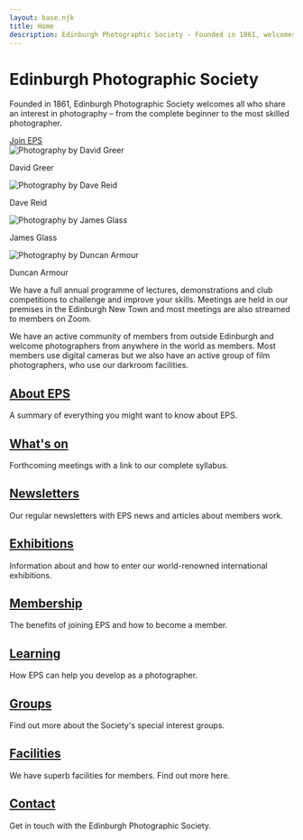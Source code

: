 ```yaml
---
layout: base.njk
title: Home
description: Edinburgh Photographic Society - Founded in 1861, welcomes photographers of all levels
---
```


<div class="hero bg-gray-100 py-12 mb-8">
  <div class="container mx-auto px-4">
    <div class="max-w-3xl mx-auto text-center">
      <h1 class="text-4xl font-bold mb-4">Edinburgh Photographic Society</h1>
      <p class="text-xl">Founded in 1861, Edinburgh Photographic Society welcomes all who share an interest in photography – from the complete beginner to the most skilled photographer.</p>
      <div class="mt-6">
        <a href="/membership/" class="btn">Join EPS</a>
      </div>
    </div>
  </div>
</div>

<div class="max-w-6xl mx-auto">
  <div class="photo-grid mb-12">
    <div class="photo-card">
      <img src="/assets/images/Fine_Art_Nov_15.jpg" alt="Photography by David Greer" class="w-full h-64 object-cover">
      <div class="p-4 bg-white">
        <p class="font-semibold">David Greer</p>
      </div>
    </div>
    <div class="photo-card">
      <img src="/assets/images/No102.jpeg" alt="Photography by Dave Reid" class="w-full h-64 object-cover">
      <div class="p-4 bg-white">
        <p class="font-semibold">Dave Reid</p>
      </div>
    </div>
    <div class="photo-card">
      <img src="/assets/images/Peter-Stubbs-Church-Hill-Edinburgh-18-Sep-2014-1-by-Doug-Berndt.jpeg" alt="Photography by James Glass" class="w-full h-64 object-cover">
      <div class="p-4 bg-white">
        <p class="font-semibold">James Glass</p>
      </div>
    </div>
    <div class="photo-card">
      <img src="/assets/images/L1_1718_The-Buffalo-Must-Follow-The-Grass-Duncan-Armour-1.jpg.webp" alt="Photography by Duncan Armour" class="w-full h-64 object-cover">
      <div class="p-4 bg-white">
        <p class="font-semibold">Duncan Armour</p>
      </div>
    </div>
  </div>

  <div class="container mx-auto px-4 mb-12">
    <div class="prose max-w-none">
      <p class="text-lg">We have a full annual programme of lectures, demonstrations and club competitions to challenge and improve your skills. Meetings are held in our premises in the Edinburgh New Town and most meetings are also streamed to members on Zoom.</p>
      <p class="text-lg">We have an active community of members from outside Edinburgh and welcome photographers from anywhere in the world as members. Most members use digital cameras but we also have an active group of film photographers, who use our darkroom facilities.</p>
    </div>
  </div>

  <div class="grid grid-cols-1 md:grid-cols-2 lg:grid-cols-3 gap-8 mb-12">
    <div class="feature-card">
      <h2><a href="/about-eps-v2/">About EPS</a></h2>
      <p>A summary of everything you might want to know about EPS.</p>
    </div>
    <div class="feature-card">
      <h2><a href="/whats-on-v2/">What's on</a></h2>
      <p>Forthcoming meetings with a link to our complete syllabus.</p>
    </div>
    <div class="feature-card">
      <h2><a href="/newsletters-v2/">Newsletters</a></h2>
      <p>Our regular newsletters with EPS news and articles about members work.</p>
    </div>
    <div class="feature-card">
      <h2><a href="/exhibitions-v2/">Exhibitions</a></h2>
      <p>Information about and how to enter our world-renowned international exhibitions.</p>
    </div>
    <div class="feature-card">
      <h2><a href="/membership-v2/">Membership</a></h2>
      <p>The benefits of joining EPS and how to become a member.</p>
    </div>
    <div class="feature-card">
      <h2><a href="/learning-v2/">Learning</a></h2>
      <p>How EPS can help you develop as a photographer.</p>
    </div>
    <div class="feature-card">
      <h2><a href="/groups-v2/">Groups</a></h2>
      <p>Find out more about the Society's special interest groups.</p>
    </div>
    <div class="feature-card">
      <h2><a href="/facilities-v2/">Facilities</a></h2>
      <p>We have superb facilities for members. Find out more here.</p>
    </div>
    <div class="feature-card">
      <h2><a href="/contact/">Contact</a></h2>
      <p>Get in touch with the Edinburgh Photographic Society.</p>
    </div>
  </div>
</div>

